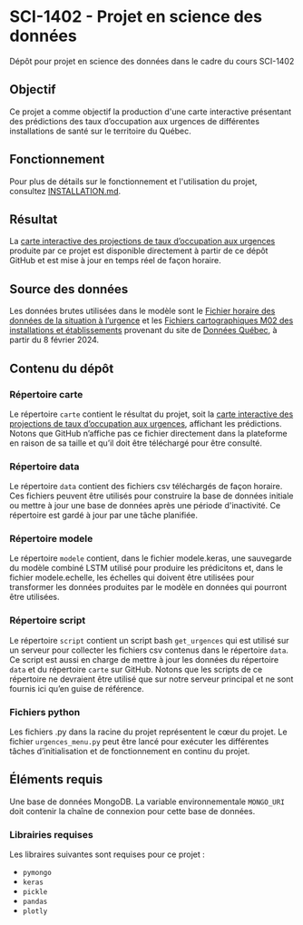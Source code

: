 # SCI-1402  - Projet en science des données
Dépôt pour projet en science des données dans le cadre du cours SCI-1402

## Objectif
Ce projet a comme objectif la production d'une carte interactive présentant des prédictions des taux d’occupation aux urgences de différentes installations de santé sur le territoire du Québec.

## Fonctionnement
Pour plus de détails sur le fonctionnement et l'utilisation du projet, consultez [INSTALLATION.md](/INSTALLATION.md).

## Résultat
La [carte interactive des projections de taux d’occupation aux urgences](https://github.com/dekingsey/sci1402/blob/main/carte/carte_quebec.html) produite par ce projet est disponible directement à partir de ce dépôt GitHub et est mise à jour en temps réel de façon horaire.

## Source des données
Les données brutes utilisées dans le modèle sont le [Fichier horaire des données de la situation à l’urgence](https://www.donneesquebec.ca/recherche/dataset/fichier-horaire-des-donnees-de-la-situation-a-l-urgence) et les [Fichiers cartographiques M02 des installations et établissements](https://www.donneesquebec.ca/recherche/dataset/fichiers-cartographiques-m02-des-installations-et-etablissements) provenant du site de [Données Québec](https://donneesquebec.ca), à partir du 8 février 2024.

## Contenu du dépôt
### Répertoire carte
Le répertoire `carte` contient le résultat du projet, soit la [carte interactive des projections de taux d’occupation aux urgences](https://github.com/dekingsey/sci1402/blob/main/carte/carte_quebec.html), affichant les prédictions. Notons que GitHub n’affiche pas ce fichier directement dans la plateforme en raison de sa taille et qu’il doit être téléchargé pour être consulté.

### Répertoire data
Le répertoire `data` contient des fichiers csv téléchargés de façon horaire. Ces fichiers peuvent être utilisés pour construire la base de données initiale ou mettre à jour une base de données après une période d'inactivité. Ce répertoire est gardé à jour par une tâche planifiée.

### Répertoire modele
Le répertoire `modele` contient, dans le fichier modele.keras, une sauvegarde du modèle combiné LSTM utilisé pour produire les prédicitons et, dans le fichier modele.echelle, les échelles qui doivent être utilisées pour transformer les données produites par le modèle en données qui pourront être utilisées.

### Répertoire script
Le répertoire `script` contient un script bash `get_urgences` qui est utilisé sur un serveur pour collecter les fichiers csv contenus dans le répertoire `data`. Ce script est aussi en charge de mettre à jour les données du répertoire `data` et du répertoire `carte` sur GitHub. Notons que les scripts de ce répertoire ne devraient être utilisé que sur notre serveur principal et ne sont fournis ici qu’en guise de référence.

### Fichiers python
Les fichiers .py dans la racine du projet représentent le cœur du projet. Le fichier `urgences_menu.py` peut être lancé pour exécuter les différentes tâches d’initialisation et de fonctionnement en continu du projet.

## Éléments requis
Une base de données MongoDB. La variable environnementale `MONGO_URI` doit contenir la chaîne de connexion pour cette base de données. 
### Librairies requises
Les libraires suivantes sont requises pour ce projet :
- `pymongo`
- `keras`
- `pickle`
- `pandas`
- `plotly`
